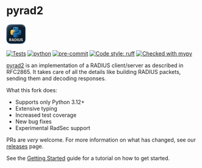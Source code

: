 # pyrad2 

<img src="logo.png" width="10%" height="auto"> 

[![Tests](https://github.com/nicholasamorim/pyrad2/actions/workflows/python-test.yml/badge.svg)](https://github.com/miraclesupernova/stickystack/actions/workflows/django.yml)
[![python](https://img.shields.io/badge/Python-3.12+-3776AB.svg?style=flat&logo=python&logoColor=white)](https://www.python.org)
[![pre-commit](https://img.shields.io/badge/pre--commit-enabled-brightgreen?logo=pre-commit&logoColor=white)](https://github.com/pre-commit/pre-commit)
[![Code style: ruff](https://img.shields.io/badge/code%20style-ruff-000000.svg)]([https://github.com/psf/black](https://github.com/astral-sh/uv))
[![Checked with mypy](http://www.mypy-lang.org/static/mypy_badge.svg)](http://mypy-lang.org/)

[pyrad2](https://github.com/nicholasamorim/pyrad2) is an implementation of a RADIUS client/server as described in RFC2865. It takes care of all the details like building RADIUS packets, sending them and decoding responses.

What this fork does:
   
- Supports only Python 3.12+
- Extensive typing
- Increased test coverage
- New bug fixes
- Experimental RadSec support
    
PRs are _very_ welcome. For more information on what has changed, see our [releases](https://github.com/nicholasamorim/pyrad2/releases) page.

See the [Getting Started](/getting_started) guide for a tutorial on how to get started.